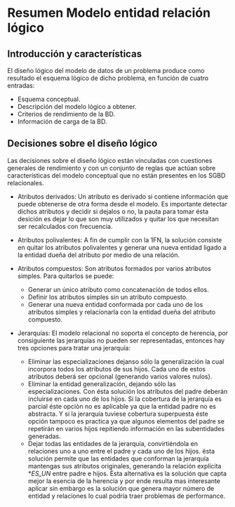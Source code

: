 Resumen Modelo entidad relación lógico
======================================

## Introducción y características

El diseño lógico del modelo de datos de un problema produce como resultado el esquema lógico de dicho problema, en función de cuatro entradas:

*	Esquema conceptual.
*	Descripción del modelo lógico a obtener.
*	Criterios de rendimiento de la BD.
*	Información de carga de la BD.

## Decisiones sobre el diseño lógico

Las decisiones sobre el diseño lógico están vínculadas con cuestiones generales de rendimiento y con un conjunto de reglas que actúan sobre características del modelo conceptual que no están presentes en los SGBD relacionales.

*	Atributos derivados: Un atributo es derivado si contiene información que puede obtenerse de otra forma desde el modelo. Es importante detectar dichos atributos y decidir si dejalos o no, la pauta para tomar ésta desición es dejar lo que son muy utilizados y quitar los que necesitan ser recalculados con frecuencia.
*	Atributos polivalentes: A fin de cumplir con la 1FN, la solución consiste en quitar los atributos polivalentes y generar una nueva entidad ligado a la entidad dueña del atributo por medio de una relación.
*	Atributos compuestos: Son atributos formados por varios atributos simples. Para quitarlos se puede:
	*	Generar un único atributo como concatenación de todos ellos.
	*	Definir los atributos simples sin un atributo compuesto.
	*	Generar una nueva entidad conformada por cada uno de los atributos simples y relacionarla con la entidad dueña del atributo compuesto.

*	Jerarquías: El modelo relacional no soporta el concepto de herencia, por consiguiente las jerarquías no pueden ser representadas, entonces hay tres opciones para tratar una jerarquía:
	*	Eliminar las especializaciones dejanso sólo la generalización la cual incorpora todos los atributos de sus hijos. Cada uno de estos atributos deberá ser opcional (generando varios valores nulos).
	*	Eliminar la entidad generalización, dejando sólo las especializaciones. Con ésta solución los atributos del padre deberán incluirse en cada uno de los hijos. Si la cobertura de la jerarquía es parcial éste opciòn no es aplicable ya que la entidad padre no es abstracta. Y si la jerarquía tuviese cobertura superpuesta éste opción tampoco es practica ya que algunos elementos del padre se repetirán en varios hijos repitiendo información en las subentidades generadas.
	*	Dejar todas las entidades de la jerarquía, convirtiéndola en relaciones uno a uno entre el padre y cada uno de los hijos. ësta solución permite que las entidades que conforman la jerarquía mantengas sus atributos originales, generando la relación explícita **ES_UN* entre padre e hijos. Èsta alternativa es la solución que capta mejor la esencia de la herencia y por ende resulta mas interesante aplicar sin embargo es la solución que genera mayor número de entidad y relaciones lo cual podría traer problemas de performance.

